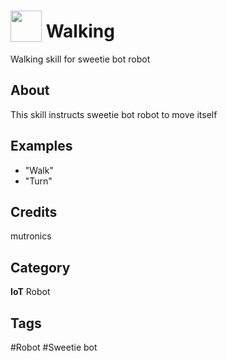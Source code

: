 # <img src="https://raw.githack.com/FortAwesome/Font-Awesome/master/svgs/solid/robot.svg" card_color="#58E17D" width="50" height="50" style="vertical-align:bottom"/> Walking
Walking skill for sweetie bot robot

## About
This skill instructs sweetie bot robot to move itself

## Examples
* "Walk"
* "Turn"

## Credits
mutronics

## Category
**IoT**
Robot

## Tags
#Robot
#Sweetie bot

